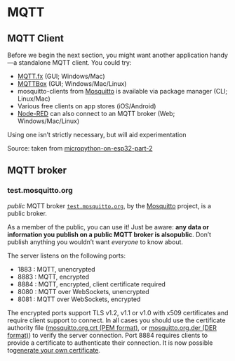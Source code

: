 # MQTT

## MQTT Client

Before we begin the next section, you might want another application handy—a standalone MQTT client. You could try:

  * [MQTT.fx](http://mqttfx.org/) (GUI; Windows/Mac)
  * [MQTTBox](http://workswithweb.com/mqttbox.html) (GUI; Windows/Mac/Linux)
  * mosquitto-clients from [Mosquitto](https://mosquitto.org/) is available via package manager (CLI; Linux/Mac)
  * Various free clients on app stores (iOS/Android)
  * [Node-RED](https://nodered.org/) can also connect to an MQTT broker (Web; Windows/Mac/Linux)

Using one isn’t strictly necessary, but will aid experimentation

Source: taken from [micropython-on-esp32-part-2](https://boneskull.com/micropython-on-esp32-part-2/)


## MQTT broker

### test.mosquitto.org

*public* MQTT broker [`test.mosquitto.org`](http://test.mosquitto.org/), by the [Mosquitto](https://mosquitto.org/) project, is a public broker.

As a member of the public, you can use it! Just be aware: **any data or information you publish on a public MQTT broker is alsopublic**. Don’t publish anything you wouldn’t want *everyone* to know about.

The server listens on the following ports:

  * 1883 : MQTT, unencrypted
  * 8883 : MQTT, encrypted
  * 8884 : MQTT, encrypted, client certificate required
  * 8080 : MQTT over WebSockets, unencrypted
  * 8081 : MQTT over WebSockets, encrypted

The encrypted ports support TLS v1.2, v1.1 or v1.0 with x509 certificates and require client support to connect. In all cases you should use the certificate authority file ([mosquitto.org.crt (PEM format)](http://test.mosquitto.org/ssl/mosquitto.org.crt), or [mosquitto.org.der (DER format)](http://test.mosquitto.org/ssl/mosquitto.org.der)) to verify the server connection. Port 8884 requires clients to provide a certificate to authenticate their connection. It is now possible to[generate your own certificate](http://test.mosquitto.org/ssl).
